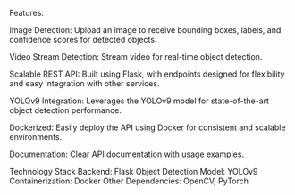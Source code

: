 Features:

Image Detection: Upload an image to receive bounding boxes, labels, and confidence scores for detected objects.

Video Stream Detection: Stream video for real-time object detection.

Scalable REST API: Built using Flask, with endpoints designed for flexibility and easy integration with other services.

YOLOv9 Integration: Leverages the YOLOv9 model for state-of-the-art object detection performance.

Dockerized: Easily deploy the API using Docker for consistent and scalable environments.

Documentation: Clear API documentation with usage examples.

Technology Stack
Backend: Flask
Object Detection Model: YOLOv9
Containerization: Docker
Other Dependencies: OpenCV, PyTorch
